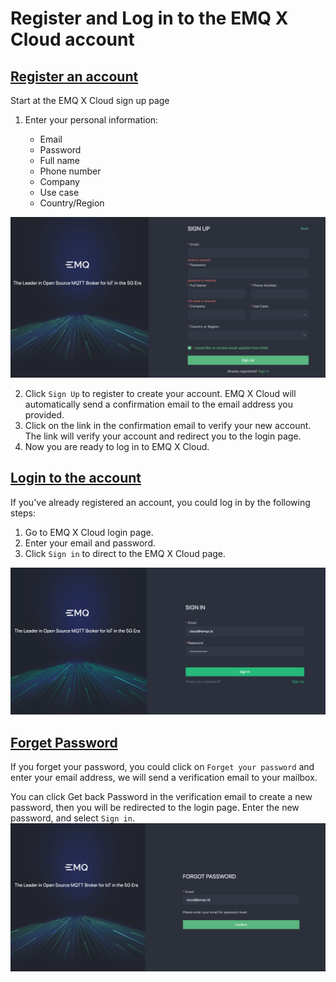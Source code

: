 # Register and Log in to the EMQ X Cloud account


## [Register an account](https://accounts.emqx.io/cn/signup?continue=https://cloud.emqx.io/)

Start at the EMQ X Cloud sign up page

1. Enter your personal information:
   
   * Email
   * Password 
   * Full name
   * Phone number
   * Company 
   * Use case
   * Country/Region

![login](./_assets/sign_up.png)

2. Click `Sign Up` to register to create your account.
   EMQ X Cloud will automatically send a confirmation email to the email address you provided.
3. Click on the link in the confirmation email to verify your new account. The link will verify your account
   and redirect you to the login page.
4. Now you are ready to log in to EMQ X Cloud.

## [Login to the account](https://accounts.emqx.io/cn/signin?continue=https://cloud.emqx.io/)

If you've already registered an account, you could log in by the following steps:

1. Go to EMQ X Cloud login page.
2. Enter your email and password.
3. Click `Sign in` to direct to the EMQ X Cloud page.

![login](./_assets/log_in.png)



## [Forget Password](https://accounts.emqx.io/cn/forgot_password?continue=https://cloud.emqx.io/)

If you forget your password, you could click on `Forget your password` and enter your email address, we will send a verification email to your mailbox.

You can click Get back Password in the verification email to create a new password, 
then you will be redirected to the login page. Enter the new password, and select `Sign in`.
![login](./_assets/forget_password.png)